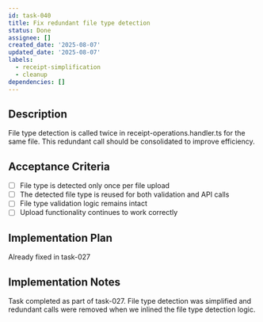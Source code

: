```yaml
---
id: task-040
title: Fix redundant file type detection
status: Done
assignee: []
created_date: '2025-08-07'
updated_date: '2025-08-07'
labels:
  - receipt-simplification
  - cleanup
dependencies: []
---
```


## Description

File type detection is called twice in receipt-operations.handler.ts for the same file. This redundant call should be consolidated to improve efficiency.

## Acceptance Criteria

- [ ] File type is detected only once per file upload
- [ ] The detected file type is reused for both validation and API calls
- [ ] File type validation logic remains intact
- [ ] Upload functionality continues to work correctly

## Implementation Plan

Already fixed in task-027

## Implementation Notes

Task completed as part of task-027. File type detection was simplified and redundant calls were removed when we inlined the file type detection logic.
